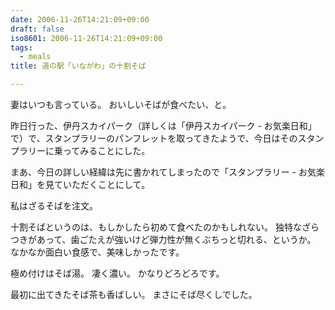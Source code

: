 ```yaml
---
date: 2006-11-26T14:21:09+09:00
draft: false
iso8601: 2006-11-26T14:21:09+09:00
tags:
  - meals
title: 道の駅「いながわ」の十割そば

---
```


妻はいつも言っている。
おいしいそばが食べたい、と。

昨日行った、伊丹スカイパーク（詳しくは「伊丹スカイパーク - お気楽日和」で）で、スタンプラリーのパンフレットを取ってきたようで、今日はそのスタンプラリーに乗ってみることにした。

まあ、今日の詳しい経緯は先に書かれてしまったので「スタンプラリー - お気楽日和」を見ていただくことにして。

私はざるそばを注文。

十割そばというのは、もしかしたら初めて食べたのかもしれない。
独特なざらつきがあって、歯ごたえが強いけど弾力性が無くぶちっと切れる、というか。
なかなか面白い食感で、美味しかったです。

極め付けはそば湯。
凄く濃い。
かなりどろどろです。

最初に出てきたそば茶も香ばしい。
まさにそば尽くしでした。
